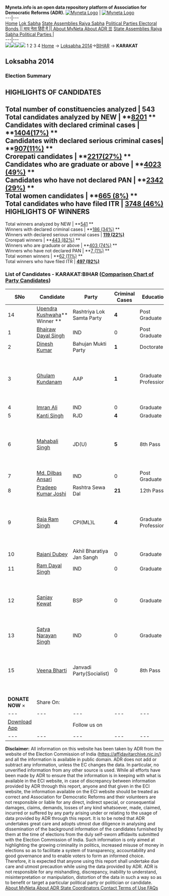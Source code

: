 **Myneta.info is an open data repository platform of Association for Democratic Reforms (ADR).**
[![Myneta Logo](https://www.myneta.info/lib/img/myneta-logo.png)](https://www.myneta.info/) | [![Myneta Logo](https://www.myneta.info/lib/img/adr-logo.png)](https://adrindia.org)  
---|---  
[Home](https://www.myneta.info/) [Lok Sabha](https://www.myneta.info/#ls "Lok Sabha") [ State Assemblies ](https://www.myneta.info/#sa "State Assemblies") [Rajya Sabha](https://www.myneta.info/#rs "Rajya Sabha") [Political Parties ](https://www.myneta.info/party "Political Parties") [ Electoral Bonds ](https://www.myneta.info/electoral_bonds "Electoral Bonds") [ || माय नेता हिंदी में || ](https://translate.google.co.in/translate?prev=hp&hl=en&js=y&u=www.myneta.info&sl=en&tl=hi&history_state0=) [ About MyNeta ](https://adrindia.org/content/about-myneta) [ About ADR ](https://adrindia.org/about-adr/who-we-are) [☰](javascript:void\(0\))
[ State Assemblies ](https://www.myneta.info/#sa "State Assemblies") [ Rajya Sabha ](https://www.myneta.info/#rs "Rajya Sabha") [ Political Parties ](https://www.myneta.info/party "Political Parties")
|   
---|---  
![](https://www.myneta.info/lib/img/banner/banner-1.png)![](https://www.myneta.info/lib/img/banner/banner-2.png)![](https://www.myneta.info/lib/img/banner/banner-3.png)![](https://www.myneta.info/lib/img/banner/banner-4.png)
1  2  3  4 
[Home](https://www.myneta.info/) → [Loksabha 2014](https://www.myneta.info/ls2014/)→[BIHAR](https://www.myneta.info/ls2014/index.php?action=show_constituencies&state_id=4) → **KARAKAT**
### 
## Loksabha 2014
###  Election Summary 
HIGHLIGHTS OF CANDIDATES  
---  
Total number of constituencies analyzed |  543   
Total candidates analyzed by NEW | **[8201](https://www.myneta.info/ls2014/index.php?action=summary&subAction=candidates_analyzed&sort=candidate#summary) **  
Candidates with declared criminal cases | **[1404(17%)](https://www.myneta.info/ls2014/index.php?action=summary&subAction=crime&sort=candidate#summary) **  
Candidates with declared serious criminal cases| **[907(11%)](https://www.myneta.info/ls2014/index.php?action=summary&subAction=serious_crime&sort=candidate#summary) **  
Crorepati candidates | **[2217(27%)](https://www.myneta.info/ls2014/index.php?action=summary&subAction=crorepati&sort=candidate#summary) **  
Candidates who are graduate or above | **[4023 (49%)](https://www.myneta.info/ls2014/index.php?action=summary&subAction=education&sort=candidate#summary) **  
Candidates who have not declared PAN | **[2342 (29%)](https://www.myneta.info/ls2014/index.php?action=summary&subAction=without_pan&sort=candidate#summary) **  
Total women candidates | **[665 (8%)](https://www.myneta.info/ls2014/index.php?action=summary&subAction=women_candidate&sort=candidate#summary) **  
Total candidates who have filed ITR | [**3748 (46%)**](https://www.myneta.info/ls2014/index.php?action=summary&subAction=filed_itr&sort=candidate#summary)  
HIGHLIGHTS OF WINNERS  
---  
Total winners analyzed by NEW | **[541](https://www.myneta.info/ls2014/index.php?action=summary&subAction=winner_analyzed&sort=candidate#summary) **  
Winners with declared criminal cases | **[186 (34%)](https://www.myneta.info/ls2014/index.php?action=summary&subAction=winner_crime&sort=candidate#summary) **  
Winners with declared serious criminal cases | **[119 (22%)](https://www.myneta.info/ls2014/index.php?action=summary&subAction=winner_serious_crime&sort=candidate#summary)**  
Crorepati winners | **[443 (82%)](https://www.myneta.info/ls2014/index.php?action=summary&subAction=winner_crorepati&sort=candidate#summary) **  
Winners who are graduate or above | **[403 (74%)](https://www.myneta.info/ls2014/index.php?action=summary&subAction=winner_education&sort=candidate#summary) **  
Winners who have not declared PAN | **[7 (1%)](https://www.myneta.info/ls2014/index.php?action=summary&subAction=winner_without_pan&sort=candidate#summary) **  
Total women winners | **[62 (11%)](https://www.myneta.info/ls2014/index.php?action=summary&subAction=winner_women&sort=candidate#summary) **  
Total winners who have filed ITR | [**497 (92%)**](https://www.myneta.info/ls2014/index.php?action=summary&subAction=winner_filed_itr&sort=candidate#summary)  
### List of Candidates - KARAKAT:BIHAR ([Comparison Chart of Party Candidates](https://www.myneta.info/ls2014/comparisonchart.php?constituency_id=35))
SNo | Candidate| Party| Criminal Cases| Education| Age| Total Assets| Liabilities  
---|---|---|---|---|---|---|---  
14  | [Upendra Kushwaha](https://www.myneta.info/ls2014/candidate.php?candidate_id=554)** Winner ** | Rashtriya Lok Samta Party | **4** | Post Graduate| 51 | Rs 2,48,29,741 ~ 2 Crore+ | Rs 8,23,834 ~ 8 Lacs+  
1  | [Bhairaw Dayal Singh](https://www.myneta.info/ls2014/candidate.php?candidate_id=39) | IND | 0 | Post Graduate| 70 | Rs 1,68,47,000 ~ 1 Crore+ | Rs 0 ~   
2  | [Dinesh Kumar](https://www.myneta.info/ls2014/candidate.php?candidate_id=556) | Bahujan Mukti Party | **1** | Doctorate| 34 | Rs 4,78,500 ~ 4 Lacs+ | Rs 0 ~   
3  | [Ghulam Kundanam](https://www.myneta.info/ls2014/candidate.php?candidate_id=555) | AAP | **1** | Graduate Professional| 43 | ![](https://myneta.info/image_v2.php?myneta_folder=ls2014&candidate_id=555&col=ta) | ![](https://myneta.info/image_v2.php?myneta_folder=ls2014&candidate_id=555&col=lia)  
4  | [Imran Ali](https://www.myneta.info/ls2014/candidate.php?candidate_id=559) | IND | 0 | Graduate| 27 | Rs 7,845 ~ 7 Thou+ | Rs 0 ~   
5  | [Kanti Singh](https://www.myneta.info/ls2014/candidate.php?candidate_id=552) | RJD | **4** | Graduate| 59 | Rs 6,03,90,021 ~ 6 Crore+ | Rs 3,37,826 ~ 3 Lacs+  
6  | [Mahabali Singh](https://www.myneta.info/ls2014/candidate.php?candidate_id=36) | JD(U) | **5** | 8th Pass| 59 | ![](https://myneta.info/image_v2.php?myneta_folder=ls2014&candidate_id=36&col=ta) | ![](https://myneta.info/image_v2.php?myneta_folder=ls2014&candidate_id=36&col=lia)  
7  | [Md. Dilbas Ansari](https://www.myneta.info/ls2014/candidate.php?candidate_id=560) | IND | 0 | Post Graduate| 62 | Rs 70,000 ~ 70 Thou+ | Rs 0 ~   
8  | [Pradeep Kumar Joshi](https://www.myneta.info/ls2014/candidate.php?candidate_id=37) | Rashtra Sewa Dal | **21** | 12th Pass| 45 | Rs 1,17,21,162 ~ 1 Crore+ | Rs 1,19,08,841 ~ 1 Crore+  
9  | [Raja Ram Singh](https://www.myneta.info/ls2014/candidate.php?candidate_id=34) | CPI(ML)L | **4** | Graduate Professional| 58 | ![](https://myneta.info/image_v2.php?myneta_folder=ls2014&candidate_id=34&col=ta) | ![](https://myneta.info/image_v2.php?myneta_folder=ls2014&candidate_id=34&col=lia)  
10  | [Rajani Dubey](https://www.myneta.info/ls2014/candidate.php?candidate_id=38) | Akhil Bharatiya Jan Sangh | 0 | Graduate| 41 | Rs 83,24,677 ~ 83 Lacs+ | Rs 0 ~   
11  | [Ram Dayal Singh](https://www.myneta.info/ls2014/candidate.php?candidate_id=561) | IND | 0 | Graduate| 59 | Rs 32,56,600 ~ 32 Lacs+ | Rs 0 ~   
12  | [Sanjay Kewat](https://www.myneta.info/ls2014/candidate.php?candidate_id=35) | BSP | 0 | Graduate| 29 | ![](https://myneta.info/image_v2.php?myneta_folder=ls2014&candidate_id=35&col=ta) | ![](https://myneta.info/image_v2.php?myneta_folder=ls2014&candidate_id=35&col=lia)  
13  | [Satya Narayan Singh](https://www.myneta.info/ls2014/candidate.php?candidate_id=41) | IND | 0 | Graduate| 51 | Rs 1,94,50,824 ~ 1 Crore+ | Rs 23,96,194 ~ 23 Lacs+  
15  | [Veena Bharti](https://www.myneta.info/ls2014/candidate.php?candidate_id=558) | Janvadi Party(Socialist) | 0 | 8th Pass| 38 | ![](https://myneta.info/image_v2.php?myneta_folder=ls2014&candidate_id=558&col=ta) | ![](https://myneta.info/image_v2.php?myneta_folder=ls2014&candidate_id=558&col=lia)  
|  **DONATE NOW** × |  Share On:  | [](https://api.whatsapp.com/send?text=https%3A%2F%2Fmyneta.info%2Fpunjab2022%2Findex.php%3Faction%3Dshow_constituencies%26state_id%3D19) | [](https://www.facebook.com/sharer/sharer.php?u=https%3A%2F%2Fmyneta.info%2Fpunjab2022%2Findex.php%3Faction%3Dshow_constituencies%26state_id%3D19) | [](https://twitter.com/share?url=https%3A%2F%2Fmyneta.info%2Fpunjab2022%2Findex.php%3Faction%3Dshow_constituencies%26state_id%3D19)  
---|---|---|---|---  
| [ Download App ](https://play.google.com/store/apps/details?id=com.webrosoft.myneta1&pcampaignid=pcampaignidMKT-Other-global-all-co-prtnr-py-PartBadge-Mar2515-1) | [](https://play.google.com/store/apps/details?id=com.webrosoft.myneta1&pcampaignid=pcampaignidMKT-Other-global-all-co-prtnr-py-PartBadge-Mar2515-1) |  Follow us on  | [](https://www.facebook.com/adrindia.org/) | [](https://twitter.com/adrspeaks) | [](https://groups.google.com/g/national-election-watch?hl=en&pli=1) | [](https://www.instagram.com/adrspeaks/) | [](https://www.youtube.com/user/adrspeaks) | [](https://sharechat.com/profile/adrspeaks)  
---|---|---|---|---|---|---|---|---  
**Disclaimer:** All information on this website has been taken by ADR from the website of the Election Commission of India (https://affidavitarchive.nic.in/) and all the information is available in public domain. ADR does not add or subtract any information, unless the EC changes the data. In particular, no unverified information from any other source is used. While all efforts have been made by ADR to ensure that the information is in keeping with what is available in the ECI website, in case of discrepancy between information provided by ADR through this report, anyone and that given in the ECI website, the information available on the ECI website should be treated as correct and Association for Democratic Reforms and their volunteers are not responsible or liable for any direct, indirect special, or consequential damages, claims, demands, losses of any kind whatsoever, made, claimed, incurred or suffered by any party arising under or relating to the usage of data provided by ADR through this report. It is to be noted that ADR undertakes great care and adopts utmost due diligence in analysing and dissemination of the background information of the candidates furnished by them at the time of elections from the duly self-sworn affidavits submitted with the Election Commission of India. Such information is only aimed at highlighting the growing criminality in politics, increased misuse of money in elections so as to facilitate a system of transparency, accountability and good governance and to enable voters to form an informed choice. Therefore, it is expected that anyone using this report shall undertake due care and utmost precaution while using the data provided by ADR. ADR is not responsible for any mishandling, discrepancy, inability to understand, misinterpretation or manipulation, distortion of the data in such a way so as to benefit or target a particular political party or politician or candidate. 
[ About MyNeta ](https://adrindia.org/content/about-myneta) [ About ADR ](https://adrindia.org/about-adr/who-we-are) [ State Coordinators ](https://adrindia.org/about-adr/state-coordinators) [ Contact ](https://adrindia.org/contact-us) [ Terms of Use ](https://adrindia.org/content/adr-terms-use) [ FAQs ](https://adrindia.org/content/faqs)

